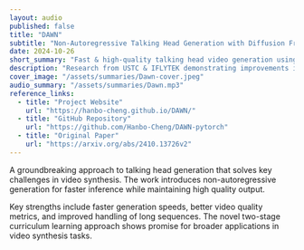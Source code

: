 ```yaml
---
layout: audio
published: false
title: "DAWN"
subtitle: "Non-Autoregressive Talking Head Generation with Diffusion Framework"
date: 2024-10-26
short_summary: "Fast & high-quality talking head video generation using non-autoregressive diffusion models"
description: "Research from USTC & IFLYTEK demonstrating improvements in talking head generation"
cover_image: "/assets/summaries/Dawn-cover.jpeg"
audio_summary: "/assets/summaries/Dawn.mp3"
reference_links:
  - title: "Project Website"
    url: "https://hanbo-cheng.github.io/DAWN/"
  - title: "GitHub Repository"
    url: "https://github.com/Hanbo-Cheng/DAWN-pytorch"
  - title: "Original Paper"
    url: "https://arxiv.org/abs/2410.13726v2"
---
```


A groundbreaking approach to talking head generation that solves key challenges in video synthesis. The work introduces non-autoregressive generation for faster inference while maintaining high quality output.

Key strengths include faster generation speeds, better video quality metrics, and improved handling of long sequences. The novel two-stage curriculum learning approach shows promise for broader applications in video synthesis tasks.
